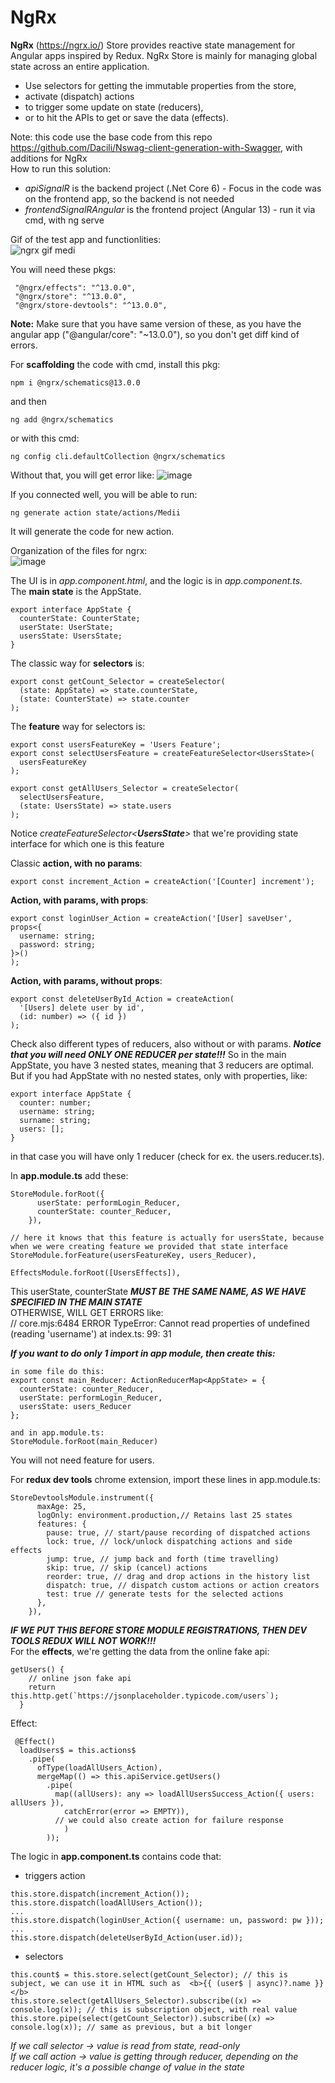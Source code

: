 # NgRx

**NgRx** (https://ngrx.io/) Store provides reactive state management for Angular apps inspired by Redux. NgRx Store is mainly for managing global state across an entire application.   
* Use selectors for getting the immutable properties from the store,   
* activate (dispatch) actions   
* to trigger some update on state (reducers),   
* or to hit the APIs to get or save the data (effects).

Note: this code use the base code from this repo https://github.com/Dacili/Nswag-client-generation-with-Swagger, with additions for NgRx  
How to run this solution:
- *apiSignalR* is the backend project (.Net Core 6) - Focus in the code was on the frontend app, so the backend is not needed
- *frontendSignalRAngular* is the frontend project (Angular 13) - run it via cmd, with ng serve  

Gif of the test app and functionlities:  
![ngrx gif medi](https://user-images.githubusercontent.com/37112852/210093937-70d5cf15-a55b-4614-a6a8-bd14c1ddea4c.gif)  

You will need these pkgs:  
```  
 "@ngrx/effects": "^13.0.0",
 "@ngrx/store": "^13.0.0",
 "@ngrx/store-devtools": "^13.0.0",
```   
**Note:** Make sure that you have same version of these, as you have the angular app ("@angular/core": "~13.0.0"), so you don't get diff kind of errors.  
  
For **scaffolding** the code with cmd, install this pkg:   
```  
npm i @ngrx/schematics@13.0.0     
```  
and then 
```     
ng add @ngrx/schematics
```  
or with this cmd:    
```     
ng config cli.defaultCollection @ngrx/schematics
```  
Without that, you will get error like:   ![image](https://user-images.githubusercontent.com/37112852/210547326-93518860-357f-4b01-ac7d-f7f6549dae82.png)
  
If you connected well, you will be able to run:  
``` 
ng generate action state/actions/Medii 
``` 
It will generate the code for new action.   


Organization of the files for ngrx:  
![image](https://user-images.githubusercontent.com/37112852/210094362-991226c0-1594-4654-a432-8975c100c82c.png)

The UI is in *app.component.html*, and the logic is in *app.component.ts.*  
The **main state** is the AppState. 
```
export interface AppState {
  counterState: CounterState;
  userState: UserState;
  usersState: UsersState;
}
```  
The classic way for **selectors** is:  
```
export const getCount_Selector = createSelector(
  (state: AppState) => state.counterState,
  (state: CounterState) => state.counter
);
```  
The **feature** way for selectors is:  
```
export const usersFeatureKey = 'Users Feature';
export const selectUsersFeature = createFeatureSelector<UsersState>(
  usersFeatureKey
);

export const getAllUsers_Selector = createSelector(
  selectUsersFeature,
  (state: UsersState) => state.users
);
```  
Notice *createFeatureSelector<**UsersState**>* that we're providing state interface for which one is this feature   

Classic **action, with no params**: 
```  
export const increment_Action = createAction('[Counter] increment');
```   
**Action, with params, with props**: 
```  
export const loginUser_Action = createAction('[User] saveUser', props<{
  username: string;
  password: string;
}>()
);
```  
**Action, with params, without props**: 
```  
export const deleteUserById_Action = createAction(
  '[Users] delete user by id',
  (id: number) => ({ id })
);
```  

Check also different types of reducers, also without or with params.   ***Notice that you will need ONLY ONE REDUCER per state!!!***  So in the main AppState, you have 3 nested states, meaning that 3 reducers are optimal. But if you had AppState with no nested states, only with properties, like:   
```  
export interface AppState {
  counter: number;
  username: string;
  surname: string; 
  users: [];
}
```    
in that case you will have only 1 reducer (check for ex. the users.reducer.ts).   

In **app.module.ts** add these:   
```  
StoreModule.forRoot({
      userState: performLogin_Reducer,
      counterState: counter_Reducer,
    }),
    
// here it knows that this feature is actually for usersState, because when we were creating feature we provided that state interface  
StoreModule.forFeature(usersFeatureKey, users_Reducer), 

EffectsModule.forRoot([UsersEffects]),
```   
This userState, counterState ***MUST BE THE SAME NAME, AS WE HAVE SPECIFIED IN THE MAIN STATE***   
OTHERWISE, WILL GET ERRORS like:  
      // core.mjs:6484 ERROR TypeError: Cannot read properties of undefined (reading 'username') at index.ts: 99: 31    

***If you want to do only 1 import in app module, then create this:***  
```  
in some file do this:   
export const main_Reducer: ActionReducerMap<AppState> = {
  counterState: counter_Reducer,
  userState: performLogin_Reducer,
  usersState: users_Reducer
};

and in app.module.ts:  
StoreModule.forRoot(main_Reducer)

```    
You will not need feature for users.   

For **redux dev tools** chrome extension, import these lines in app.module.ts:  
```  
StoreDevtoolsModule.instrument({
      maxAge: 25,
      logOnly: environment.production,// Retains last 25 states
      features: {
        pause: true, // start/pause recording of dispatched actions
        lock: true, // lock/unlock dispatching actions and side effects    
        jump: true, // jump back and forth (time travelling)
        skip: true, // skip (cancel) actions
        reorder: true, // drag and drop actions in the history list 
        dispatch: true, // dispatch custom actions or action creators
        test: true // generate tests for the selected actions
      },
    }),
```   
***IF WE PUT THIS BEFORE STORE MODULE REGISTRATIONS, THEN DEV TOOLS REDUX WILL NOT WORK!!!***   
For the **effects**, we're getting the data from the online fake api:   
```   
getUsers() {
    // online json fake api 
    return this.http.get(`https://jsonplaceholder.typicode.com/users`);
  }
```     
Effect:   
```   
 @Effect()
  loadUsers$ = this.actions$
    .pipe(
      ofType(loadAllUsers_Action),
      mergeMap(() => this.apiService.getUsers()
        .pipe(
          map((allUsers): any => loadAllUsersSuccess_Action({ users: allUsers }),
            catchError(error => EMPTY)),
          // we could also create action for failure response
            )
        ));
```

The logic in **app.component.ts** contains code that:  
- triggers action 
```
this.store.dispatch(increment_Action());
this.store.dispatch(loadAllUsers_Action());
...
this.store.dispatch(loginUser_Action({ username: un, password: pw }));
...
this.store.dispatch(deleteUserById_Action(user.id));
```
- selectors  
```
this.count$ = this.store.select(getCount_Selector); // this is subject, we can use it in HTML such as  <b>{{ (user$ | async)?.name }}</b>
this.store.select(getAllUsers_Selector).subscribe((x) => console.log(x)); // this is subscription object, with real value
this.store.pipe(select(getCount_Selector)).subscribe((x) => console.log(x)); // same as previous, but a bit longer
```
*If we call selector -> value is read from state, read-only  
If we call action -> value is getting through reducer, depending on the reducer logic, it's a possible change of value in the state*





